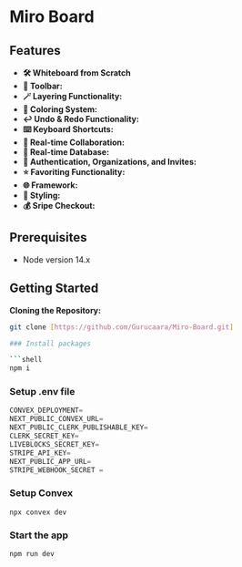# Miro Board

## Features

- **🛠️ Whiteboard from Scratch**
- **🧰 Toolbar:**
- **🪄 Layering Functionality:**
- **🎨 Coloring System:**
- **↩️ Undo & Redo Functionality:**
- **⌨️ Keyboard Shortcuts:**
- **🤝 Real-time Collaboration:**
- **💾 Real-time Database:**
- **🔐 Authentication, Organizations, and Invites:**
- **⭐️ Favoriting Functionality:**
- **🌐 Framework:**
- **💅 Styling:**
- **💰 Sripe Checkout:**

## Prerequisites

- Node version 14.x

## Getting Started

**Cloning the Repository:**

````bash
git clone [https://github.com/Gurucaara/Miro-Board.git]

### Install packages

```shell
npm i
````

### Setup .env file

```js
CONVEX_DEPLOYMENT=
NEXT_PUBLIC_CONVEX_URL=
NEXT_PUBLIC_CLERK_PUBLISHABLE_KEY=
CLERK_SECRET_KEY=
LIVEBLOCKS_SECRET_KEY=
STRIPE_API_KEY=
NEXT_PUBLIC_APP_URL=
STRIPE_WEBHOOK_SECRET =
```

### Setup Convex

```shell
npx convex dev

```

### Start the app

```shell
npm run dev

```
